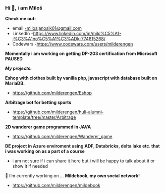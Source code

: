 ### Hi 👋, i am Miloš

**Check me out:**
- email -milosjanosik01@gmail.com
- LinkedIn -https://www.linkedin.com/in/milo%C5%A1-j%C3%A1no%C5%A1%C3%ADk-774815268/
- Codewars -https://www.codewars.com/users/milderengen

**Momentally i am working on getting DP-203 certification from Microsoft** **PAUSED**

***My projects:***

**Eshop with clothes built by vanilla php, javascript with database built on MariaDB.**
- https://github.com/milderengen/Eshop

**Arbitrage bot for betting sports**
- https://github.com/milderengen/huli-alumni-template/tree/master/Arbitrage

**2D wanderer game programmed in JAVA**
- https://github.com/milderengen/Wanderer_game

**DE project in Azure enviroment using ADF, Databricks, delta lake etc. that i was working on as a part of a course**
- i am not sure if i can share it here but i will be happy to talk about it or show it if needed

🔭 I’m currently working on ...
**Mildebook, my own social network!**
- https://github.com/milderengen/mildebook

<!--
**milderengen/milderengen** is a ✨ _special_ ✨ repository because its `README.md` (this file) appears on your GitHub profile.

Here are some ideas to get you started:

- 🔭 I’m currently working on ...
- 🌱 I’m currently learning ...
- 👯 I’m looking to collaborate on ...
- 🤔 I’m looking for help with ...
- 💬 Ask me about ...
- 📫 How to reach me: ...
- 😄 Pronouns: ...
- ⚡ Fun fact: ...
-->
